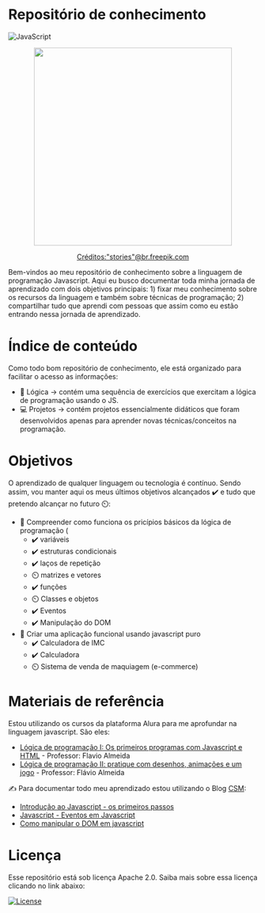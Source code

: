 #  Repositório de conhecimento

![JavaScript](https://img.shields.io/badge/javascript-%23323330.svg?style=for-the-badge&logo=javascript&logoColor=%23F7DF1E)



<p align="center">
  <img src="https://user-images.githubusercontent.com/96696812/150396361-732636cc-023e-4d18-b88b-ee32e61251f9.jpg" width=400/>
 </p>
<p align="center">
 <a href='https://br.freepik.com/fotos-vetores-gratis/computador'>Créditos:"stories"@br.freepik.com</a>
</p>


Bem-vindos ao meu repositório de conhecimento sobre a linguagem de programação Javascript. Aqui eu busco documentar toda minha jornada de aprendizado com dois objetivos principais: 1) fixar meu conhecimento sobre os recursos da linguagem e também sobre técnicas de programação; 2) compartilhar tudo que aprendi com pessoas que assim como eu estão entrando nessa jornada de aprendizado.


# Índice de conteúdo

Como todo bom repositório de conhecimento, ele está organizado para facilitar o acesso as informações: 

- 🧠 Lógica → contém uma sequência de exercícios que exercitam a lógica de programação usando o JS.
- 💻 Projetos → contém projetos essencialmente didáticos que foram desenvolvidos apenas para aprender novas técnicas/conceitos na programação.

# Objetivos

O aprendizado de qualquer linguagem ou tecnologia é contínuo. Sendo assim, vou manter aqui os meus últimos objetivos alcançados ✔️ e tudo que pretendo alcançar no futuro ⏲️:

- 🎯 Compreender como funciona os pricípios básicos da lógica de programação ( 
    -  ✔️ variáveis
    -  ✔️ estruturas condicionais
    -  ✔️ laços de repetição 
    -  ⏲️ matrizes e vetores
    -  ✔️ funções
    -  ⏲️ Classes e objetos
    -  ✔️ Eventos
    -  ✔️ Manipulação do DOM
- 🎯 Criar uma aplicação funcional usando javascript puro 
    - ✔️ Calculadora de IMC
    - ✔️ Calculadora 
    - ⏲️ Sistema de venda de maquiagem (e-commerce)

# Materiais de referência

Estou utilizando os cursos da plataforma Alura para me aprofundar na linguagem javascript. São eles:
- [Lógica de programação I: Os primeiros programas com Javascript e HTML](https://www.alura.com.br/curso-online-logica-programacao-javascript-html) - Professor: Flavio Almeida
- [Lógica de programação II: pratique com desenhos, animações e um jogo](https://cursos.alura.com.br/course/logica-programacao-pratica-com-desenho-animacoes-em-jogo) - Professor: Flávio Almeida

✍️ Para documentar todo meu aprendizado estou utilizando o Blog [CSM](https://www.computersciencemaster.com.br/cursos-desenvolvimento-web/): 
- [Introdução ao Javascript - os primeiros passos](https://www.computersciencemaster.com.br/introducao-ao-javascript-os-primeiros-passos/)
- [Javascript - Eventos em Javascript](https://www.computersciencemaster.com.br/eventos-com-javascript/)
- [Como manipular o DOM em javascript](https://www.computersciencemaster.com.br/como-manipular-o-dom-com-javascript/)


# Licença

Esse repositório está sob licença Apache 2.0. Saiba mais sobre essa licença clicando no link abaixo:

[![License](https://img.shields.io/badge/License-Apache_2.0-blue.svg)](https://opensource.org/licenses/Apache-2.0)



